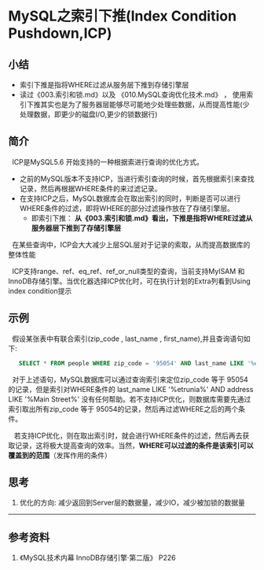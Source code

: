 # MySQL之索引下推(Index Condition Pushdown,ICP)
## 小结
+ 索引下推是指将WHERE过滤从服务层下推到存储引擎层
+ 读过《003.索引和锁.md》以及 《010.MySQL查询优化技术.md》 ， 使用索引下推其实也是为了服务器层能够尽可能地少处理些数据，从而提高性能(少处理数据，即更少的磁盘I/O,更少的锁数据行)

## 简介
&nbsp;&nbsp;ICP是MySQL5.6 开始支持的一种根据索进行查询的优化方式。
+ 之前的MySQL版本不支持ICP，当进行索引查询的时候，首先根据索引来查找记录，然后再根据WHERE条件的来过滤记录。
+ 在支持ICP之后，MySQL数据库会在取出索引的同时，判断是否可以进行WHERE条件的过滤，即将WHERE的部分过滤操作放在了存储引擎层。
   - 即索引下推： **从《003.索引和锁.md》看出，下推是指将WHERE过滤从服务器层下推到了存储引擎层**

&nbsp;&nbsp;在某些查询中，ICP会大大减少上层SQL层对于记录的索取，从而提高数据库的整体性能

&nbsp;&nbsp;ICP支持range、ref、eq_ref、ref_or_null类型的查询，当前支持MyISAM 和 InnoDB存储引擎。当优化器选择ICP优化时，可在执行计划的Extra列看到Using index condition提示

## 示例
&nbsp;&nbsp;假设某张表中有联合索引(zip_code , last_name , first_name),并且查询语句如下:
```sql
   SELECT * FROM people WHERE zip_code = '95054' AND last_name LIKE '%etrunia%' AND address LIKE '%Main Street%';
```

&nbsp;&nbsp;对于上述语句，MySQL数据库可以通过查询索引来定位zip_code 等于 95054 的记录，但是索引对WHERE条件的 last_name LIKE '%etrunia%' AND address LIKE '%Main Street%' 没有任何帮助。若不支持ICP优化，则数据库需要先通过索引取出所有zip_code 等于 95054的记录，然后再过滤WHERE之后的两个条件。

&nbsp;&nbsp; 若支持ICP优化，则在取出索引时，就会进行WHERE条件的过滤，然后再去获取记录，这将极大提高查询的效率。当然，**WHERE可以过滤的条件是该索引可以覆盖到的范围**（发挥作用的条件）

## 思考
1. 优化的方向: 减少返回到Server层的数据量，减少IO，减少被加锁的数据量
---
## 参考资料
1. 《MySQL技术内幕 InnoDB存储引擎·第二版》 P226